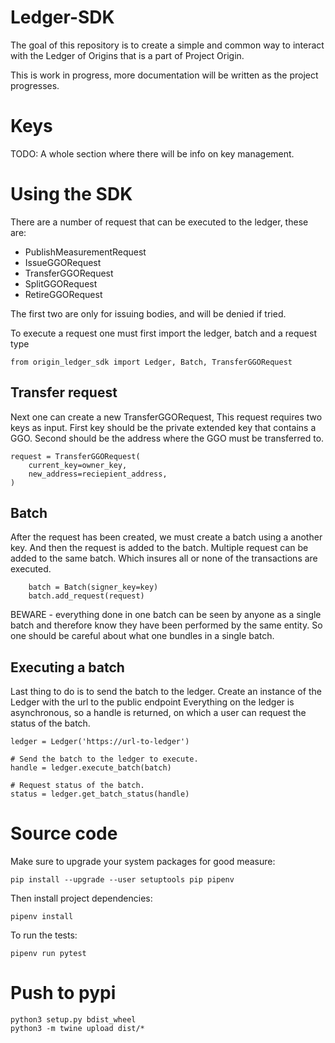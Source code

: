 
# Ledger-SDK

The goal of this repository is to create a simple and common way to interact with the Ledger of Origins that is a part of Project Origin.

This is work in progress, more documentation will be written as the project progresses.


# Keys

TODO: A whole section where there will be info on key management.

# Using the SDK

There are a number of request that can be executed to the ledger, these are:

* PublishMeasurementRequest
* IssueGGORequest
* TransferGGORequest
* SplitGGORequest
* RetireGGORequest

The first two are only for issuing bodies, and will be denied if tried.

To execute a request one must first import the ledger, batch and a request type

    from origin_ledger_sdk import Ledger, Batch, TransferGGORequest



## Transfer request

Next one can create a new TransferGGORequest, This request requires two keys as input.
First key should be the private extended key that contains a GGO.
Second should be the address where the GGO must be transferred to.
    
    request = TransferGGORequest(
        current_key=owner_key,
        new_address=reciepient_address,
    )

## Batch

After the request has been created, we must create a batch using a another key.
And then the request is added to the batch.
Multiple request can be added to the same batch. Which insures all or none of the transactions are executed.

        batch = Batch(signer_key=key)
        batch.add_request(request)

BEWARE - everything done in one batch can be seen by anyone as a single batch and therefore know they have been performed by the same entity. So one should be careful about what one bundles in a single batch.

## Executing a batch

Last thing to do is to send the batch to the ledger.
Create an instance of the Ledger with the url to the public endpoint
Everything on the ledger is asynchronous, so a handle is returned, on which a user can request the status of the batch.

    ledger = Ledger('https://url-to-ledger')

    # Send the batch to the ledger to execute.
    handle = ledger.execute_batch(batch) 

    # Request status of the batch.
    status = ledger.get_batch_status(handle)


# Source code

Make sure to upgrade your system packages for good measure:
   
    pip install --upgrade --user setuptools pip pipenv

Then install project dependencies:

    pipenv install

To run the tests:
    
    pipenv run pytest


# Push to pypi

    python3 setup.py bdist_wheel
    python3 -m twine upload dist/*